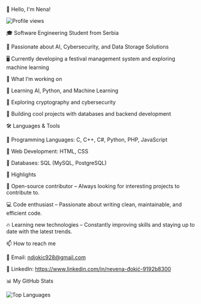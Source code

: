 👋 Hello, I'm Nena!


![Profile views](https://komarev.com/ghpvc/?nena03=your-github-username)


🎓 Software Engineering Student from Serbia


🤖 Passionate about AI, Cybersecurity, and Data Storage Solutions


🖥️ Currently developing a festival management system and exploring machine learning



🚀 What I’m working on


🔹 Learning AI, Python, and Machine Learning


🔹 Exploring cryptography and cybersecurity


🔹 Building cool projects with databases and backend development



🛠️ Languages & Tools


🔹 Programming Languages: C, C++, C#, Python, PHP, JavaScript


🔹 Web Development: HTML, CSS


🔹 Databases: SQL (MySQL, PostgreSQL)



🌟 Highlights


🚀 Open-source contributor – Always looking for interesting projects to contribute to.


💻 Code enthusiast – Passionate about writing clean, maintainable, and efficient code.


🔥 Learning new technologies – Constantly improving skills and staying up to date with the latest trends.



📫 How to reach me


📧 Email: ndjokic928@gmail.com


🔗 LinkedIn: https://www.linkedin.com/in/nevena-đokić-9192b8300



📊 My GitHub Stats


![Top Languages](https://github-readme-stats.vercel.app/api/top-langs/?username=nena03&layout=compact&theme=radical)
